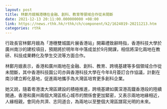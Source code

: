 ```yaml
---
layout: post
title: 林鄭月娥稱港穗在金融、創科、教育等領域合作從未間斷
date: 2021-12-13 20:11:00.000000000 +08:00
link: https://news.rthk.hk/rthk/ch/component/k2/1624019-20211213.htm
categories: rthk
---
```


行政長官林鄭月娥為「港穗雙城圖片展香港站」開幕禮致辭時指，香港科技大學於廣州南沙的建校項目，預期將於明年年中落成並於9月開課，相信將深化兩地在教研、科技成果轉化及學生交流等方面合作。

林鄭月娥表示，香港和廣州兩地在金融、創科、教育、跨境基建等多個領域合作從未間斷，其中香港科技園公司亦與香港科技大學在今年8月簽訂合作協議，計劃在南沙建立孵化基地，促進兩地攜手為大灣區培育更多創科企業。

她又說，隨着粵港澳大灣區建設的積極推進，跨境基建如廣深港高鐡香港段的陸續開通，香港和廣州兩個大灣區核心城市的關係會更加緊密，又表示兩地地緣相近，人緣相親，會同舟共濟、志同道合，為兩地以至整個大灣區譜寫光明的未來。
